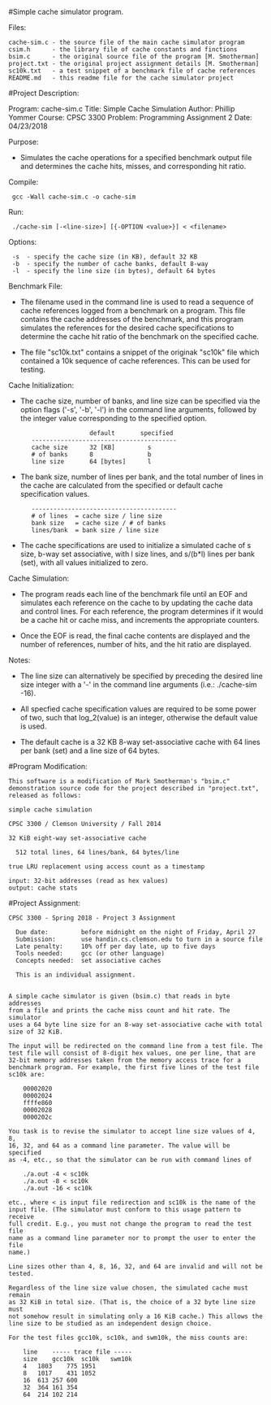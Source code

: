 #Simple cache simulator program.

Files:
        
    cache-sim.c - the source file of the main cache simulator program
    csim.h      - the library file of cache constants and finctions
    bsim.c      - the original source file of the program [M. Smotherman]
    project.txt - the original project assignment details [M. Smotherman]
    sc10k.txt   - a test snippet of a benchmark file of cache references
    README.md   - this readme file for the cache simulator project

#Project Description:

Program:    cache-sim.c
Title:      Simple Cache Simulation
Author:     Phillip Yommer
Course:     CPSC 3300
Problem:    Programming Assignment 2
Date:       04/23/2018

Purpose:

- Simulates the cache operations for a specified benchmark output
file and determines the cache hits, misses, and corresponding hit
ratio.

Compile:

     gcc -Wall cache-sim.c -o cache-sim

Run:

     ./cache-sim [-<line-size>] [{-OPTION <value>}] < <filename>

Options:

     -s  - specify the cache size (in KB), default 32 KB
     -b  - specify the number of cache banks, default 8-way
     -l  - specify the line size (in bytes), default 64 bytes

Benchmark File:

- The filename used in the command line is used to read a sequence
of cache references logged from a benchmark on a program. This
file contains the cache addresses of the benchmark, and this
program simulates the references for the desired cache
specifications to determine the cache hit ratio of the benchmark
on the specified cache.

- The file "sc10k.txt" contains a snippet of the originak "sc10k"
file which contained a 10k sequence of cache references. This can
be used for testing.

Cache Initialization:

- The cache size, number of banks, and line size can be specified
via the option flags ('-s', '-b', '-l') in the command line
arguments, followed by the integer value corresponding to the
specified option.

                         default       specified
         ----------------------------------------
         cache size      32 [KB]         s
         # of banks      8               b
         line size       64 [bytes]      l

- The bank size, number of lines per bank, and the total number of
lines in the cache are calculated from the specified or default
cache specification values.

         ----------------------------------------
         # of lines  = cache size / line size
         bank size   = cache size / # of banks
         lines/bank  = bank size / line size

- The cache specifications are used to initialize a simulated cache
of s size, b-way set associative, with l size lines, and s/(b*l)
lines per bank (set), with all values initialized to zero.

Cache Simulation:

- The program reads each line of the benchmark file until an EOF and
simulates each reference on the cache to by updating the cache
data and control lines. For each reference, the program determines
if it would be a cache hit or cache miss, and increments the
appropriate counters.

- Once the EOF is read, the final cache contents are displayed and
the number of references, number of hits, and the hit ratio are
displayed.

Notes:

- The line size can alternatively be specified by preceding the
desired line size integer with a '-' in the command line
arguments (i.e.: ./cache-sim -16).

- All specfied cache specification values are required to be some
power of two, such that log_2(value) is an integer, otherwise
the default value is used.

- The default cache is a 32 KB 8-way set-associative cache with
64 lines per bank (set) and a line size of 64 bytes.

#Program Modification:

    This software is a modification of Mark Smotherman's "bsim.c"
    demonstration source code for the project described in "project.txt",
    released as follows:

    simple cache simulation

    CPSC 3300 / Clemson University / Fall 2014

    32 KiB eight-way set-associative cache

      512 total lines, 64 lines/bank, 64 bytes/line

    true LRU replacement using access count as a timestamp

    input: 32-bit addresses (read as hex values)
    output: cache stats

#Project Assignment:

    CPSC 3300 - Spring 2018 - Project 3 Assignment

      Due date:         before midnight on the night of Friday, April 27
      Submission:       use handin.cs.clemson.edu to turn in a source file
      Late penalty:     10% off per day late, up to five days
      Tools needed:     gcc (or other language)
      Concepts needed:  set associative caches

      This is an individual assignment.


    A simple cache simulator is given (bsim.c) that reads in byte addresses
    from a file and prints the cache miss count and hit rate. The simulator
    uses a 64 byte line size for an 8-way set-associative cache with total
    size of 32 KiB.

    The input will be redirected on the command line from a test file. The
    test file will consist of 8-digit hex values, one per line, that are
    32-bit memory addresses taken from the memory access trace for a
    benchmark program. For example, the first five lines of the test file
    sc10k are:

        00002020
        00002024
        ffffe860
        00002028
        0000202c

    You task is to revise the simulator to accept line size values of 4, 8,
    16, 32, and 64 as a command line parameter. The value will be specified
    as -4, etc., so that the simulator can be run with command lines of

	    ./a.out -4 < sc10k
	    ./a.out -8 < sc10k
	    ./a.out -16 < sc10k

    etc., where < is input file redirection and sc10k is the name of the
    input file. (The simulator must conform to this usage pattern to receive
    full credit. E.g., you must not change the program to read the test file
    name as a command line parameter nor to prompt the user to enter the file
    name.)

    Line sizes other than 4, 8, 16, 32, and 64 are invalid and will not be
    tested.

    Regardless of the line size value chosen, the simulated cache must remain
    as 32 KiB in total size. (That is, the choice of a 32 byte line size must
    not somehow result in simulating only a 16 KiB cache.) This allows the
    line size to be studied as an independent design choice.

    For the test files gcc10k, sc10k, and swm10k, the miss counts are:

	    line	----- trace file -----
	    size	gcc10k	sc10k	swm10k
	    4	1803	775	1951
	    8	1017	431	1052
	    16	613	257	600
	    32	364	161	354
	    64	214	102	214



